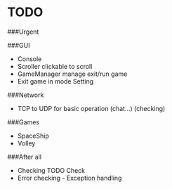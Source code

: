 # TODO

###Urgent

###GUI
- Console
- Scroller clickable to scroll
- GameManager manage exit/run game
- Exit game in mode Setting

###Network
- TCP to UDP for basic operation (chat...) (checking)

###Games
- SpaceShip
- Volley

###After all
- Checking TODO Check
- Error checking - Exception handling
